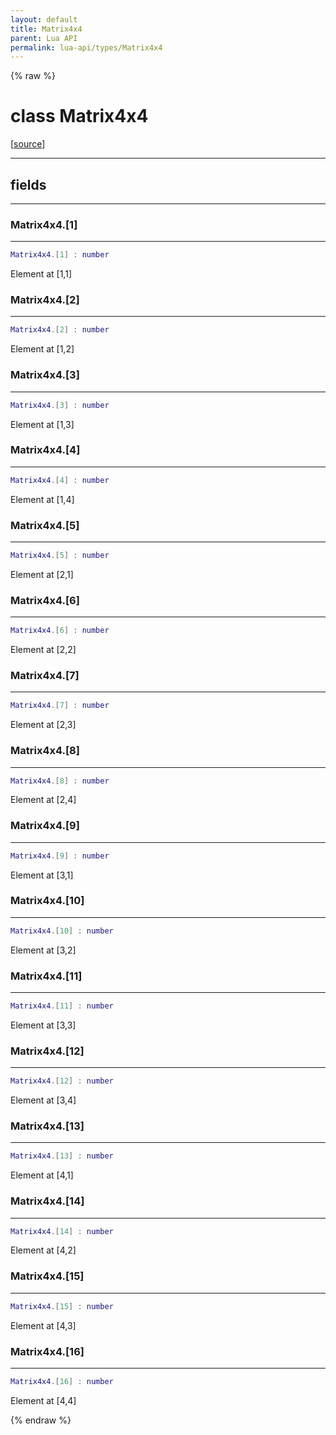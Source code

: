 ```yaml
---
layout: default
title: Matrix4x4
parent: Lua API
permalink: lua-api/types/Matrix4x4
---
```


{% raw %}

# class Matrix4x4





[<a href="https://github.com/rhys-vdw/RecoilEngine/blob/39a0440f8b3d03a340a3db9cfeb2e589c3e7d595/rts/Lua/LuaOpenGL.cpp#L5397-L5415" target="_blank">source</a>]







---



## fields
---

### Matrix4x4.[1]
---
```lua
Matrix4x4.[1] : number
```



Element at [1,1]








### Matrix4x4.[2]
---
```lua
Matrix4x4.[2] : number
```



Element at [1,2]








### Matrix4x4.[3]
---
```lua
Matrix4x4.[3] : number
```



Element at [1,3]








### Matrix4x4.[4]
---
```lua
Matrix4x4.[4] : number
```



Element at [1,4]








### Matrix4x4.[5]
---
```lua
Matrix4x4.[5] : number
```



Element at [2,1]








### Matrix4x4.[6]
---
```lua
Matrix4x4.[6] : number
```



Element at [2,2]








### Matrix4x4.[7]
---
```lua
Matrix4x4.[7] : number
```



Element at [2,3]








### Matrix4x4.[8]
---
```lua
Matrix4x4.[8] : number
```



Element at [2,4]








### Matrix4x4.[9]
---
```lua
Matrix4x4.[9] : number
```



Element at [3,1]








### Matrix4x4.[10]
---
```lua
Matrix4x4.[10] : number
```



Element at [3,2]








### Matrix4x4.[11]
---
```lua
Matrix4x4.[11] : number
```



Element at [3,3]








### Matrix4x4.[12]
---
```lua
Matrix4x4.[12] : number
```



Element at [3,4]








### Matrix4x4.[13]
---
```lua
Matrix4x4.[13] : number
```



Element at [4,1]








### Matrix4x4.[14]
---
```lua
Matrix4x4.[14] : number
```



Element at [4,2]








### Matrix4x4.[15]
---
```lua
Matrix4x4.[15] : number
```



Element at [4,3]








### Matrix4x4.[16]
---
```lua
Matrix4x4.[16] : number
```



Element at [4,4]










{% endraw %}